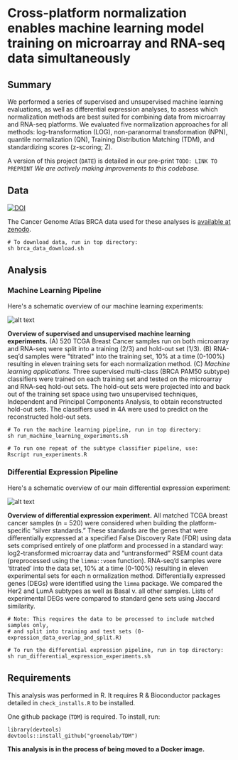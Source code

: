 # Cross-platform normalization enables machine learning model training on microarray and RNA-seq data simultaneously

## Summary

We performed a series of supervised and unsupervised machine learning 
evaluations, as well as differential expression analyses, to assess which 
normalization methods are best suited for combining data from microarray and 
RNA-seq platforms. We evaluated five normalization approaches for all methods: 
log-transformation (LOG), non-paranormal transformation (NPN), 
quantile normalization (QN), Training Distribution Matching (TDM), and 
standardizing scores (z-scoring; Z).

A version of this project (`DATE`) is detailed in our pre-print 
`TODO: LINK TO PREPRINT` 
_We are actively making improvements to this codebase._
 
## Data

[![DOI](https://zenodo.org/badge/DOI/10.5281/zenodo.58862.svg)](https://doi.org/10.5281/zenodo.58862)

The Cancer Genome Atlas BRCA data used for these analyses
is [available at zenodo](https://zenodo.org/record/58862).

```
# To download data, run in top directory:
sh brca_data_download.sh
```

## Analysis

### Machine Learning Pipeline

Here's a schematic overview of our machine learning experiments:

![alt text](https://github.com/jaclyn-taroni/RNAseq_titration/blob/master/diagrams/RNA-seq_titration_ML_overview.png)

**Overview of supervised and unsupervised machine learning experiments.** (A) 
520 TCGA Breast Cancer samples run on both microarray and RNA-seq were split 
into a training (2/3) and hold-out set (1/3). (B) RNA-seq’d samples were 
"titrated" into the training set, 10% at a time (0-100%) resulting in eleven 
training sets for each normalization method. (C) _Machine learning 
applications._ Three supervised multi-class (BRCA PAM50 subtype) classifiers 
were trained on each training set and tested on the microarray and RNA-seq 
hold-out sets. The hold-out sets were projected into and back out of the 
training set space using two unsupervised techniques, Independent and Principal 
Components Analysis, to obtain reconstructed hold-out sets. The classifiers used 
in 4A were used to predict on the reconstructed hold-out sets. 

```
# To run the machine learning pipeline, run in top directory:
sh run_machine_learning_experiments.sh

# To run one repeat of the subtype classifier pipeline, use:
Rscript run_experiments.R
```

### Differential Expression Pipeline

Here's a schematic overview of our main differential expression experiment:

![alt text](https://github.com/jaclyn-taroni/RNAseq_titration/blob/master/diagrams/RNA-seq_titration_diff_expression_overview.png)

**Overview of differential expression experiment.** All matched TCGA breast 
cancer samples (n = 520) were considered when building the platform-specific 
“silver standards.” These standards are the genes that were differentially 
expressed at a specified False Discovery Rate (FDR) using data sets comprised 
entirely of one platform and processed in a standard way: log2-transformed 
microarray data and “untransformed” RSEM count data (preprocessed using the 
`limma::voom` function). RNA-seq’d samples were ‘titrated’ into the data set, 
10% at a time (0-100%) resulting in eleven experimental sets for each n
ormalization method. Differentially expressed genes (DEGs) were identified using 
the `limma` package. We compared the Her2 and LumA subtypes as well as Basal
v. all other samples. Lists of experimental DEGs were compared to standard gene 
sets using Jaccard similarity. 

```
# Note: This requires the data to be processed to include matched samples only, 
# and split into training and test sets (0-expression_data_overlap_and_split.R)

# To run the differential expression pipeline, run in top directory:
sh run_differential_expression_experiments.sh
```

## Requirements

This analysis was performed in 	R. It requires R & Bioconductor packages 
detailed in `check_installs.R` to be installed.

One github package (`TDM`) is required. To install, run:

    library(devtools)
    devtools::install_github("greenelab/TDM")

**This analysis is in the process of being moved to a Docker image.**
